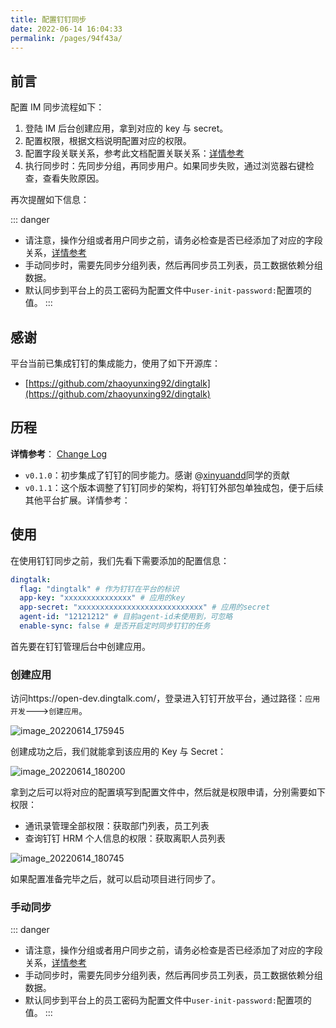 ```yaml
---
title: 配置钉钉同步
date: 2022-06-14 16:04:33
permalink: /pages/94f43a/
---
```


## 前言

配置 IM 同步流程如下：

1. 登陆 IM 后台创建应用，拿到对应的 key 与 secret。
2. 配置权限，根据文档说明配置对应的权限。
3. 配置字段关联关系，参考此文档配置关联关系：[详情参考](/pages/84953d/)
4. 执行同步时：先同步分组，再同步用户。如果同步失败，通过浏览器右键检查，查看失败原因。

再次提醒如下信息：

::: danger

- 请注意，操作分组或者用户同步之前，请务必检查是否已经添加了对应的字段关系，[详情参考](/pages/84953d/)
- 手动同步时，需要先同步分组列表，然后再同步员工列表，员工数据依赖分组数据。
- 默认同步到平台上的员工密码为配置文件中`user-init-password:`配置项的值。
  :::

## 感谢

平台当前已集成钉钉的集成能力，使用了如下开源库：

- [https://github.com/zhaoyunxing92/dingtalk](https://github.com/zhaoyunxing92/dingtalk)

## 历程

**详情参考**： [Change Log](https://github.com/eryajf/go-ldap-admin/releases/)

- `v0.1.0`：初步集成了钉钉的同步能力。感谢 @[xinyuandd](https://github.com/xinyuandd)同学的贡献
- `v0.1.1`：这个版本调整了钉钉同步的架构，将钉钉外部包单独成包，便于后续其他平台扩展。详情参考：

## 使用

在使用钉钉同步之前，我们先看下需要添加的配置信息：

```yaml
dingtalk:
  flag: "dingtalk" # 作为钉钉在平台的标识
  app-key: "xxxxxxxxxxxxxxx" # 应用的key
  app-secret: "xxxxxxxxxxxxxxxxxxxxxxxxxxxx" # 应用的secret
  agent-id: "12121212" # 目前agent-id未使用到，可忽略
  enable-sync: false # 是否开启定时同步钉钉的任务
```

首先要在钉钉管理后台中创建应用。

### 创建应用

访问https://open-dev.dingtalk.com/，登录进入钉钉开放平台，通过路径：`应用开发`--->`创建应用`。

![image_20220614_175945](https://cdn.jsdelivr.net/gh/eryajf/tu/img/image_20220614_175945.png)

创建成功之后，我们就能拿到该应用的 Key 与 Secret：

![image_20220614_180200](https://cdn.jsdelivr.net/gh/eryajf/tu/img/image_20220614_180200.png)

拿到之后可以将对应的配置填写到配置文件中，然后就是权限申请，分别需要如下权限：

- 通讯录管理全部权限：获取部门列表，员工列表
- 查询钉钉 HRM 个人信息的权限：获取离职人员列表

![image_20220614_180745](https://cdn.jsdelivr.net/gh/eryajf/tu/img/image_20220614_180745.png)

如果配置准备完毕之后，就可以启动项目进行同步了。

### 手动同步

::: danger

- 请注意，操作分组或者用户同步之前，请务必检查是否已经添加了对应的字段关系，[详情参考](/pages/84953d/)
- 手动同步时，需要先同步分组列表，然后再同步员工列表，员工数据依赖分组数据。
- 默认同步到平台上的员工密码为配置文件中`user-init-password:`配置项的值。
  :::
